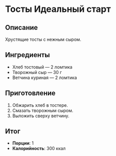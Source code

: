 # Тосты Идеальный старт

## Описание
Хрустящие тосты с нежным сыром.

## Ингредиенты
- Хлеб тостовый — 2 ломтика  
- Творожный сыр — 30 г  
- Ветчина куриная — 2 ломтика

## Приготовление
1. Обжарить хлеб в тостере.  
2. Смазать творожным сыром.  
3. Выложить сверху ветчину.

## Итог
- **Порции**: 1
- **Калорийность**: 300 ккал
